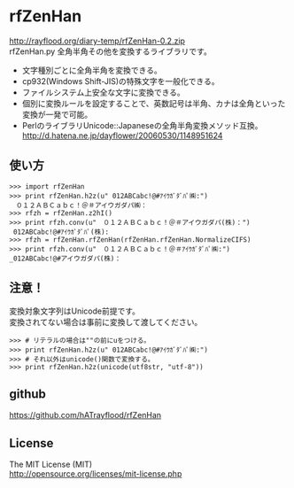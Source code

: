 rfZenHan
========
http://rayflood.org/diary-temp/rfZenHan-0.2.zip  
rfZenHan.py 全角半角その他を変換するライブラリです。
* 文字種別ごとに全角半角を変換できる。
* cp932(Windows Shift-JIS)の特殊文字を一般化できる。
* ファイルシステム上安全な文字に変換できる。
* 個別に変換ルールを設定することで、英数記号は半角、カナは全角といった変換が一発で可能。
* PerlのライブラリUnicode::Japaneseの全角半角変換メソッド互換。  
http://d.hatena.ne.jp/dayflower/20060530/1148951624

使い方
------
    >>> import rfZenHan
    >>> print rfZenHan.h2z(u" 012ABCabc!@#ｱｲｳｶﾞﾀﾞﾊﾟ㈱:")
    　０１２ＡＢＣａｂｃ！＠＃アイウガダパ㈱：
    >>> rfzh = rfZenHan.z2hI()
    >>> print rfzh.conv(u"　０１２ＡＢＣａｂｃ！＠＃アイウガダパ(株)：")
     012ABCabc!@#ｱｲｳｶﾞﾀﾞﾊﾟ(株):
    >>> rfzh = rfZenHan.rfZenHan(rfZenHan.rfZenHan.NormalizeCIFS)
    >>> print rfzh.conv(u"　０１２ＡＢＣａｂｃ！＠＃ｱｲｳｶﾞﾀﾞﾊﾟ㈱:")
    _012ABCabc!@#アイウガダパ(株)：

注意！
------
変換対象文字列はUnicode前提です。  
変換されてない場合は事前に変換して渡してください。  

    >>> # リテラルの場合は""の前にuをつける。
    >>> print rfZenHan.h2z(u" 012ABCabc!@#ｱｲｳｶﾞﾀﾞﾊﾟ㈱:")
    >>> # それ以外はunicode()関数で変換する。
    >>> print rfZenHan.h2z(unicode(utf8str, "utf-8"))

github
------
https://github.com/hATrayflood/rfZenHan

License
-------
The MIT License (MIT)  
http://opensource.org/licenses/mit-license.php  
